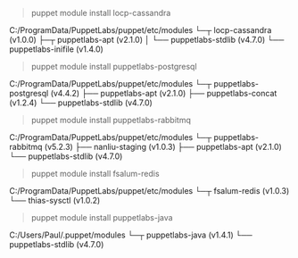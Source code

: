 > puppet module install locp-cassandra

C:/ProgramData/PuppetLabs/puppet/etc/modules
└─┬ locp-cassandra (v1.0.0)
  ├─┬ puppetlabs-apt (v2.1.0)
  │ └── puppetlabs-stdlib (v4.7.0)
  └── puppetlabs-inifile (v1.4.0)

> puppet module install puppetlabs-postgresql

C:/ProgramData/PuppetLabs/puppet/etc/modules
└─┬ puppetlabs-postgresql (v4.4.2)
  ├── puppetlabs-apt (v2.1.0)
  ├── puppetlabs-concat (v1.2.4)
  └── puppetlabs-stdlib (v4.7.0)

> puppet module install puppetlabs-rabbitmq

  C:/ProgramData/PuppetLabs/puppet/etc/modules
└─┬ puppetlabs-rabbitmq (v5.2.3)
  ├── nanliu-staging (v1.0.3)
  ├── puppetlabs-apt (v2.1.0)
  └── puppetlabs-stdlib (v4.7.0)

> puppet module install fsalum-redis

  C:/ProgramData/PuppetLabs/puppet/etc/modules
└─┬ fsalum-redis (v1.0.3)
  └── thias-sysctl (v1.0.2)

> puppet module install puppetlabs-java

C:/Users/Paul/.puppet/modules
└─┬ puppetlabs-java (v1.4.1)
  └── puppetlabs-stdlib (v4.7.0)